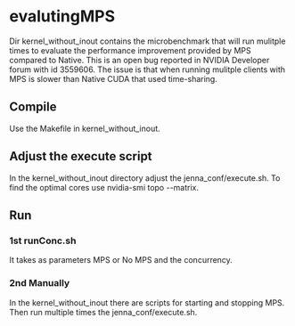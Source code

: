 # evalutingMPS
Dir kernel\_without\_inout contains the microbenchmark that will run mulitple times to evaluate the performance improvement provided by MPS compared to Native.
This is an open bug reported in NVIDIA Developer forum with id 3559606. The issue is that when running mulitple clients with MPS is slower than Native CUDA that used time-sharing.

## Compile
Use the Makefile in kernel\_without\_inout.

## Adjust the execute script
In the kernel\_without\_inout directory adjust the jenna\_conf/execute.sh. To find the optimal cores use nvidia-smi topo --matrix.
 
## Run
### 1st runConc.sh 
It takes as parameters MPS or No MPS and the concurrency.
 
### 2nd Manually
In the kernel\_without\_inout there are scripts for starting and stopping MPS. Then run multiple times the jenna\_conf/execute.sh. 

